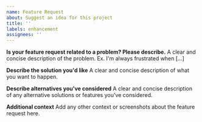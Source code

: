 ```yaml
---
name: Feature Request
about: Suggest an idea for this project
title: ''
labels: enhancement
assignees: ''
---
```


**Is your feature request related to a problem? Please describe.** A clear and
concise description of the problem. Ex. I'm always frustrated when [...]

**Describe the solution you'd like** A clear and concise description of what you
want to happen.

**Describe alternatives you've considered** A clear and concise description of
any alternative solutions or features you've considered.

**Additional context** Add any other context or screenshots about the feature
request here.

